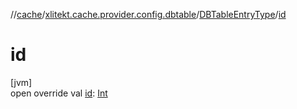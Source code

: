 //[cache](../../../index.md)/[xlitekt.cache.provider.config.dbtable](../index.md)/[DBTableEntryType](index.md)/[id](id.md)

# id

[jvm]\
open override val [id](id.md): [Int](https://kotlinlang.org/api/latest/jvm/stdlib/kotlin/-int/index.html)
